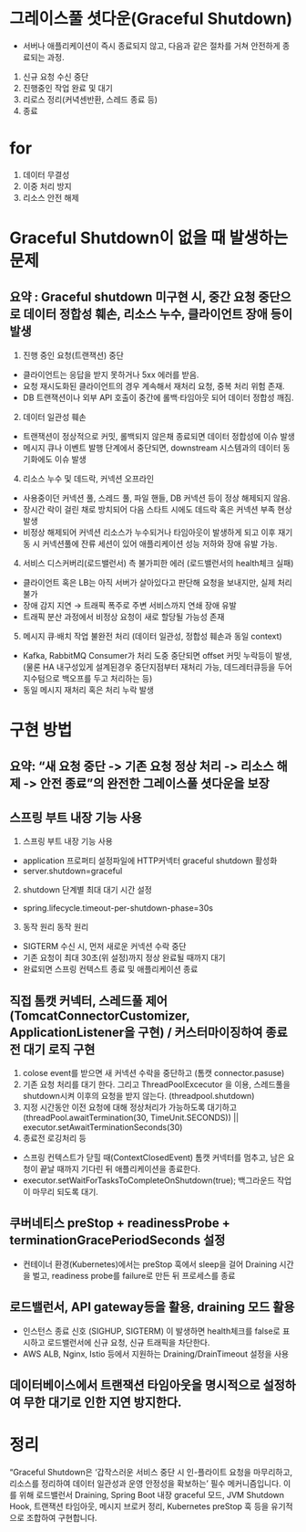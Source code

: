 # 그레이스풀 셧다운(Graceful Shutdown)
- 서버나 애플리케이션이 즉시 종료되지 않고, 다음과 같은 절차를 거쳐 안전하게 종료되는 과정.

1. 신규 요청 수신 중단
2. 진행중인 작업 완료 및 대기
3. 리로스 정리(커녁센반환, 스레드 종료 등)
4. 종료

# for 
1. 데이터 무결성
2. 이중 처리 방지
3. 리소스 안전 해제


# Graceful Shutdown이 없을 때 발생하는 문제
## 요약 : Graceful shutdown 미구현 시, 중간 요청 중단으로 데이터 정합성 훼손, 리소스 누수, 클라이언트 장애 등이 발생


1. 진행 중인 요청(트랜잭션) 중단
- 클라이언트는 응답을 받지 못하거나 5xx 에러를 받음.
- 요청 재시도화된 클라이언트의 경우 계속해서 재처리 요청, 중복 처리 위험 존재.
- DB 트랜잭션이나 외부 API 호출이 중간에 롤백·타임아웃 되어 데이터 정합성 깨짐.

2. 데이터 일관성 훼손
- 트랜잭션이 정상적으로 커밋, 롤백되지 않은채 종료되면 데이터 정합성에 이슈 발생
- 메시지 큐나 이벤트 발행 단계에서 중단되면, downstream 시스템과의 데이터 동기화에도 이슈 발생

4. 리소스 누수 및 데드락, 커넥션 오프라인
- 사용중이던 커넥션 풀, 스레드 풀, 파일 핸들, DB 커넥션 등이 정상 해제되지 않음.
- 장시간 락이 걸린 채로 방치되어 다음 스타트 시에도 데드락 혹은 커넥션 부족 현상 발생
- 비정상 해제되어 커넥션 리소스가 누수되거나 타임아웃이 발생하게 되고 이후 재기동 시 커넥션풀에 잔류 세션이 있어 애플리케이션 성능 저하와 장애 유발 가능.

4. 서비스 디스커버리(로드밸런서) 측 불가피한 에러 (로드밸런서의 health체크 실패)
- 클라이언트 혹은 LB는 아직 서버가 살아있다고 판단해 요청을 보내지만, 실제 처리 불가
- 장애 감지 지연 → 트래픽 폭주로 주변 서비스까지 연쇄 장애 유발
- 트래픽 분산 과정에서 비정상 요청이 새로 할당될 가능성 존재

5. 메시지 큐·배치 작업 불완전 처리 (데이터 일관성, 정합성 훼손과 동일 context)
- Kafka, RabbitMQ Consumer가 처리 도중 중단되면 offset 커밋 누락등이 발생, (물론 HA 내구성있게 설계된경우 중단지점부터 재처리 가능, 데드레터큐등을 두어 지수텀으로 백오프를 두고 처리하는 등)
- 동일 메시지 재처리 혹은 처리 누락 발생


# 구현 방법
## 요약: “새 요청 중단 -> 기존 요청 정상 처리 -> 리소스 해제 -> 안전 종료”의 완전한 그레이스풀 셧다운을 보장

## 스프링 부트 내장 기능 사용
1. 스프링 부트 내장 기능 사용
  -   application 프로퍼티 설정파일에 HTTP커넥터 graceful shutdown 활성화
  -   server.shutdown=graceful 
2. shutdown 단계별 최대 대기 시간 설정
-   spring.lifecycle.timeout-per-shutdown-phase=30s
3. 동작 원리
동작 원리
- SIGTERM 수신 시, 먼저 새로운 커넥션 수락 중단
- 기존 요청이 최대 30초(위 설정)까지 정상 완료될 때까지 대기
- 완료되면 스프링 컨텍스트 종료 및 애플리케이션 종료

## 직접 톰캣 커넥터, 스레드풀 제어 (TomcatConnectorCustomizer, ApplicationListener을 구현) / 커스터마이징하여 종료전 대기 로직 구현
1. colose event를 받으면 새 커넥션 수락을 중단하고 (톰캣 connector.pasuse)
2. 기존 요청 처리를 대기 한다. 그리고 ThreadPoolExcecutor 을 이용, 스레드풀을 shutdown시켜 이후의 요청을 받지 않는다. (threadpool.shutdown)
3. 지정 시간동안 이전 요청에 대해 정상처리가 가능하도록 대기하고(threadPool.awaitTermination(30, TimeUnit.SECONDS)) || executor.setAwaitTerminationSeconds(30)
4. 종료전 로깅처리 등
- 스프링 컨텍스트가 닫힐 때(ContextClosedEvent) 톰캣 커넥터를 멈추고, 남은 요청이 끝날 때까지 기다린 뒤 애플리케이션을 종료한다.
-  executor.setWaitForTasksToCompleteOnShutdown(true); 백그라운드 작업이 마무리 되도록 대기. 

## 쿠버네티스 preStop + readinessProbe + terminationGracePeriodSeconds 설정
- 컨테이너 환경(Kubernetes)에서는 preStop 훅에서 sleep을 걸어 Draining 시간을 벌고, readiness probe를 failure로 만든 뒤 프로세스를 종료

## 로드밸런서, API gateway등을 활용, draining 모드 활용 
- 인스턴스 종료 신호 (SIGHUP, SIGTERM) 이 발생하면 health체크를 false로 표시하고 로드밸런서에 신규 요청, 신규 트래픽을 차단한다. 
- AWS ALB, Nginx, Istio 등에서 지원하는 Draining/DrainTimeout 설정을 사용

## 데이터베이스에서 트랜잭션 타임아웃을 명시적으로 설정하여 무한 대기로 인한 지연 방지한다.


# 정리
“Graceful Shutdown은 ‘갑작스러운 서비스 중단 시 인-플라이트 요청을 마무리하고, 리소스를 정리하여 데이터 일관성과 운영 안정성을 확보하는’ 필수 메커니즘입니다.
이를 위해 로드밸런서 Draining, Spring Boot 내장 graceful 모드, JVM Shutdown Hook, 트랜잭션 타임아웃, 메시지 브로커 정리, Kubernetes preStop 훅 등을 유기적으로 조합하여 구현합니다.

